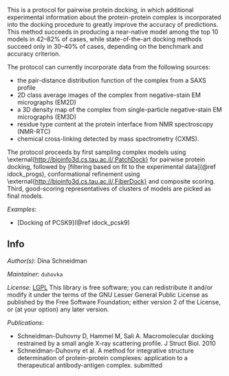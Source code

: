 This is a protocol for pairwise protein docking, in which additional
experimental information about the protein-protein complex is incorporated
into the docking procedure to greatly improve the accuracy of predictions.
This method succeeds in producing a near-native model among the top 10 models
in 42–82% of cases, while state-of-the-art docking methods succeed only in
30–40% of cases, depending on the benchmark and accuracy criterion.

The protocol can currently incorporate data from the following sources:
 - the pair-distance distribution function of the complex from a SAXS profile
 - 2D class average images of the complex from negative-stain EM micrographs
   (EM2D)
 - a 3D density map of the complex from single-particle negative-stain EM
   micrographs (EM3D)
 - residue type content at the protein interface from NMR spectroscopy
   (NMR-RTC)
 - chemical cross-linking detected by mass spectrometry (CXMS).

The protocol proceeds by first sampling complex models using
\external{http://bioinfo3d.cs.tau.ac.il/,PatchDock} for pairwise protein
docking, followed by
[filtering based on fit to the experimental data](@ref idock_progs),
conformational refinement using
\external{http://bioinfo3d.cs.tau.ac.il/,FiberDock} and composite scoring.
Third, good-scoring representatives of clusters of models are picked as
final models.

_Examples_:
 - [Docking of PCSK9](@ref idock_pcsk9)

## Info

_Author(s)_: Dina Schneidman

_Maintainer_: `duhovka`

_License_: [LGPL](http://www.gnu.org/licenses/old-licenses/lgpl-2.1.html)
This library is free software; you can redistribute it and/or
modify it under the terms of the GNU Lesser General Public
License as published by the Free Software Foundation; either
version 2 of the License, or (at your option) any later version.

_Publications_:
 - Schneidman-Duhovny D, Hammel M, Sali A. Macromolecular docking restrained by a small angle X-ray scattering profile. J Struct Biol. 2010
 - Schneidman-Duhovny et al. A method for integrative structure determination of protein-protein complexes: application to a therapeutical antibody-antigen complex. submitted
